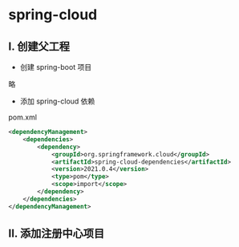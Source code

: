 # spring-cloud

## I. 创建父工程

- 创建 spring-boot 项目

略

- 添加 spring-cloud 依赖

pom.xml

```xml
<dependencyManagement>
    <dependencies>
        <dependency>
            <groupId>org.springframework.cloud</groupId>
            <artifactId>spring-cloud-dependencies</artifactId>
            <version>2021.0.4</version>
            <type>pom</type>
            <scope>import</scope>
        </dependency>
    </dependencies>
</dependencyManagement>
```

## II. 添加注册中心项目
